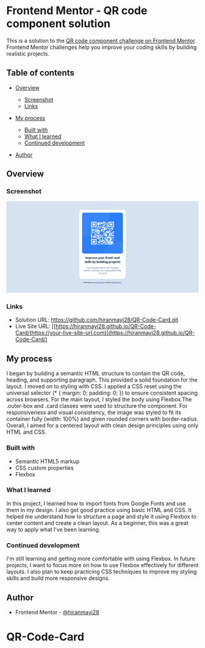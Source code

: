 # Frontend Mentor - QR code component solution

This is a solution to the [QR code component challenge on Frontend Mentor](https://www.frontendmentor.io/challenges/qr-code-component-iux_sIO_H). Frontend Mentor challenges help you improve your coding skills by building realistic projects. 

## Table of contents

- [Overview](#overview)
  - [Screenshot](#screenshot)
  - [Links](#links)
- [My process](#my-process)
  - [Built with](#built-with)
  - [What I learned](#what-i-learned)
  - [Continued development](#continued-development)
  
- [Author](#author)


## Overview

### Screenshot

![](./images/screenshot.png)



### Links

- Solution URL: https://github.com/hiranmayi28/QR-Code-Card.git
- Live Site URL: [\[https://hiranmayi28.github.io/QR-Code-Card/(https://your-live-site-url.com)](https://hiranmayi28.github.io/QR-Code-Card/)

## My process

I began by building a semantic HTML structure to contain the QR code, heading, and supporting paragraph. This provided a solid foundation for the layout.
I moved on to styling with CSS. I applied a CSS reset using the universal selector (* { margin: 0; padding: 0; }) to ensure consistent spacing across browsers. For the main layout, I styled the body using Flexbox.The .outer-box and .card classes were used to structure the component.
For responsiveness and visual consistency, the image was styled to fit its container fully (width: 100%) and given rounded corners with border-radius. 
Overall, I aimed for a centered layout with clean design principles using only HTML and CSS.

### Built with

- Semantic HTML5 markup
- CSS custom properties
- Flexbox



### What I learned

In this project, I learned how to import fonts from Google Fonts and use them in my design. I also got good practice using basic HTML and CSS. It helped me understand how to structure a page and style it using Flexbox to center content and create a clean layout. As a beginner, this was a great way to apply what I’ve been learning.

### Continued development

I'm still learning and getting more comfortable with using Flexbox. In future projects, I want to focus more on how to use Flexbox effectively for different layouts. I also plan to keep practicing CSS techniques to improve my styling skills and build more responsive designs.


## Author


- Frontend Mentor - [@hiranmayi28](https://www.frontendmentor.io/profile/hiranmayi28)



# QR-Code-Card
